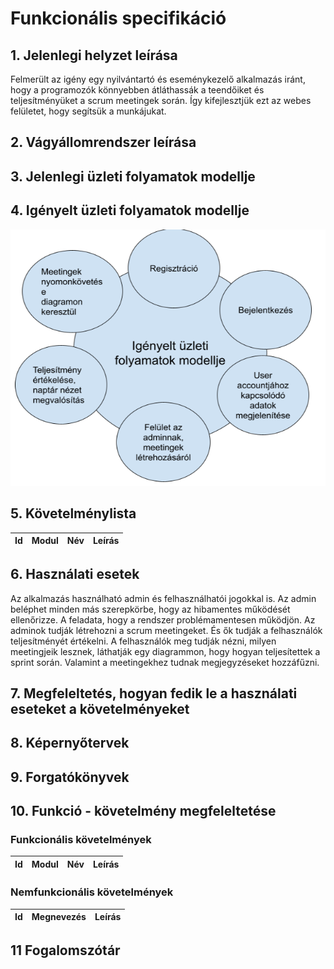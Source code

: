 # Funkcionális specifikáció
## 1. Jelenlegi helyzet leírása
Felmerült az igény egy nyilvántartó és eseménykezelő alkalmazás iránt, hogy a programozók könnyebben átláthassák a teendőiket és teljesítményüket a scrum meetingek során. Így kifejlesztjük ezt az webes felületet, hogy segítsük a munkájukat.


## 2. Vágyállomrendszer leírása



## 3. Jelenlegi üzleti folyamatok modellje



## 4. Igényelt üzleti folyamatok modellje
![Igényelt üzleti folyamatok modellje](https://github.com/Vanessza02/AFP2/blob/main/Dokument%C3%A1ci%C3%B3/%C3%9Czleti%20folyamatok%20modellje/modell.png)

## 5. Követelménylista

| Id | Modul | Név | Leírás |
| :---: | --- | --- | --- |


## 6. Használati esetek
Az alkalmazás használható admin és felhasználhatói jogokkal is. Az admin beléphet minden más szerepkörbe, hogy az hibamentes működését ellenőrizze. A feladata, hogy a rendszer problémamentesen működjön. Az adminok tudják létrehozni a scrum meetingeket. És ők tudják a felhasználók teljesítményét értékelni. A felhasználók meg tudják nézni, milyen meetingjeik lesznek, láthatják egy diagrammon, hogy hogyan teljesítettek a sprint során. Valamint a meetingekhez tudnak megjegyzéseket hozzáfűzni.



## 7. Megfeleltetés, hogyan fedik le a használati eseteket a követelményeket



## 8. Képernyőtervek



## 9. Forgatókönyvek



## 10. Funkció - követelmény megfeleltetése

### Funkcionális követelmények

   | Id | Modul | Név | Leírás |
   | :---: | --- | --- | --- |   

### Nemfunkcionális követelmények

   | Id | Megnevezés| Leírás |
   | :---: | --- | --- |


## 11 Fogalomszótár


